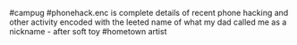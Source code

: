#campug
#phonehack.enc is complete details of recent phone hacking and other activity encoded with the leeted name of what my dad called me as a nickname - after soft toy
#hometown artist

